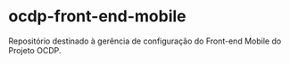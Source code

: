# ocdp-front-end-mobile
Repositório destinado à gerência de configuração do Front-end Mobile do Projeto OCDP.
